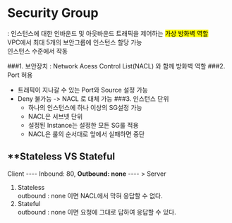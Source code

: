 Security Group
==============

   : 인스턴스에 대한 인바운드 및 아웃바운드 트래픽을 제어하는 <mark>가상 방화벽 역할</mark>  
    VPC에서 최대 5개의 보안그룹에 인스턴스 할당 가능  
    인스턴스 수준에서 작동

###1. 보안장치
: Network Acess Control List(NACL) 와 함께 방화벽 역할
###2. Port 허용 
+ 트래픽이 지나갈 수 있는 Port와 Source 설정 가능  
+ Deny 불가능 -> NACL 로 대체 가능
###3. 인스턴스 단위
   + 하나의 인스턴스에 하나 이상의 SG설정 가능  
   + NACL은 서브넷 단위  
   + 설정된 Instance는 설정한 모든 SG룰 적용  
   + NACL은 룰의 순서대로 앞에서 실패하면 중단

**Stateless VS Stateful
-----------------------
Client ---- Inbound: 80, **Outbound: none** ---- > Server

1. Stateless  
   outbound : none 이면 NACL에서 막혀 응답할 수 없다.
2. Stateful  
   outbound : none 이면 요청에 그대로 답하여 응답할 수 있다.


